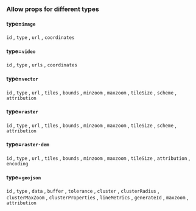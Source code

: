 ### Allow props for different types

#### type=`image`

`id` , `type` , `url` , `coordinates`

#### type=`video`

`id` , `type` , `urls` , `coordinates`

#### type=`vector`

`id` , `type` , `url` , `tiles` , `bounds` , `minzoom` , `maxzoom` , `tileSize` , `scheme` , `attribution`

#### type=`raster`

`id` , `type` , `url` , `tiles` , `bounds` , `minzoom` , `maxzoom` , `tileSize` , `scheme` , `attribution`

#### type=`raster-dem`

`id` , `type` , `url` , `tiles` , `bounds` , `minzoom` , `maxzoom` , `tileSize` , `attribution` , `encoding`

#### type=`geojson`

`id` , `type` , `data` , `buffer` , `tolerance` , `cluster` , `clusterRadius` , `clusterMaxZoom` , `clusterProperties` , `lineMetrics` , `generateId` , `maxzoom` , `attribution`
